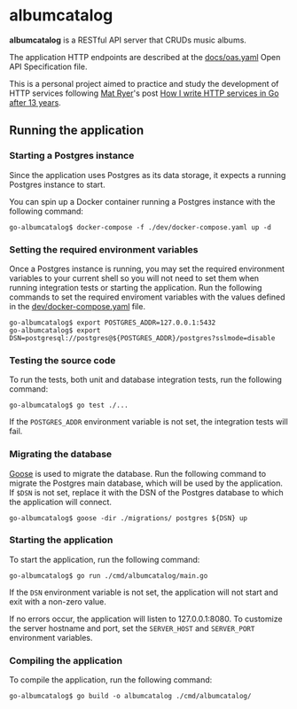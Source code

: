 # albumcatalog

**albumcatalog** is a RESTful API server that CRUDs music albums.

The application HTTP endpoints are described at the [docs/oas.yaml](docs/oas.yaml) Open API Specification file.

This is a personal project aimed to practice and study the development of HTTP services following [Mat Ryer](https://github.com/matryer)'s post [How I write HTTP services in Go after 13 years](https://grafana.com/blog/2024/02/09/how-i-write-http-services-in-go-after-13-years/).

## Running the application

### Starting a Postgres instance

Since the application uses Postgres as its data storage, it expects a running Postgres instance to start.

You can spin up a Docker container running a Postgres instance with the following command:

```console
go-albumcatalog$ docker-compose -f ./dev/docker-compose.yaml up -d
```

### Setting the required environment variables

Once a Postgres instance is running, you may set the required environment variables to your current shell so you will not need to set them when running integration tests or starting the application.
Run the following commands to set the required enviroment variables with the values defined in the [dev/docker-compose.yaml](dev/docker-compose.yaml) file.

```console
go-albumcatalog$ export POSTGRES_ADDR=127.0.0.1:5432
go-albumcatalog$ export DSN=postgresql://postgres@${POSTGRES_ADDR}/postgres?sslmode=disable
```

### Testing the source code
To run the tests, both unit and database integration tests, run the following command:

```console
go-albumcatalog$ go test ./...
```
If the `POSTGRES_ADDR` environment variable is not set, the integration tests will fail.

### Migrating the database

[Goose](https://github.com/pressly/goose) is used to migrate the database. Run the following command to migrate the Postgres main database, which will be used by the application. If `$DSN` is not set, replace it with the DSN of the Postgres database to which the application will connect.

```console
go-albumcatalog$ goose -dir ./migrations/ postgres ${DSN} up
```

### Starting the application
To start the application, run the following command:

```console
go-albumcatalog$ go run ./cmd/albumcatalog/main.go
```

If the `DSN` environment variable is not set, the application will not start and exit with a non-zero value.

If no errors occur, the application will listen to 127.0.0.1:8080. To customize the server hostname and port, set the `SERVER_HOST` and `SERVER_PORT` environment variables.

### Compiling the application
To compile the application, run the following command:

```console
go-albumcatalog$ go build -o albumcatalog ./cmd/albumcatalog/
```
